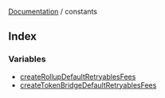[Documentation](../README.md) / constants

## Index

### Variables

- [createRollupDefaultRetryablesFees](variables/createRollupDefaultRetryablesFees.md)
- [createTokenBridgeDefaultRetryablesFees](variables/createTokenBridgeDefaultRetryablesFees.md)
